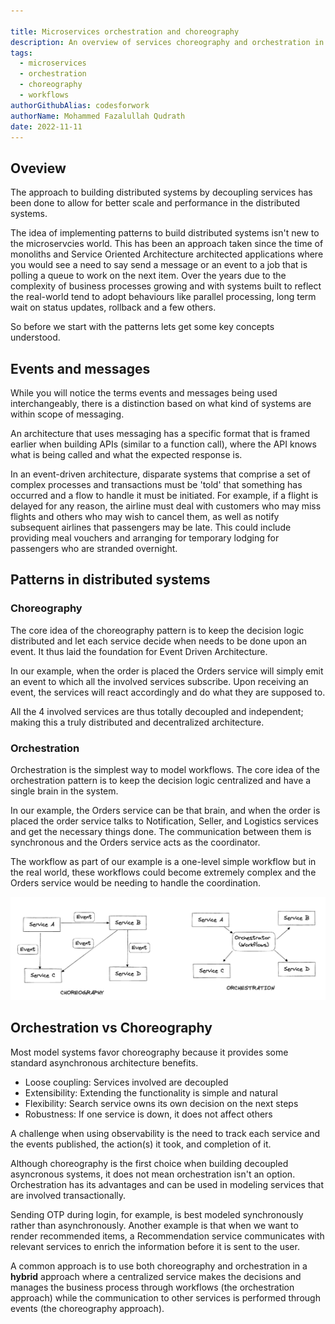 ```yaml
---

title: Microservices orchestration and choreography
description: An overview of services choreography and orchestration in a distributed services architecture.
tags:
  - microservices
  - orchestration
  - choreography
  - workflows
authorGithubAlias: codesforwork
authorName: Mohammed Fazalullah Qudrath
date: 2022-11-11
---
```


## Oveview

The approach to building distributed systems by decoupling services has been done to allow for better scale and performance in the distributed systems.

The idea of implementing patterns to build distributed systems isn't new to the microservcies world. This has been an approach taken since the time of monoliths and Service Oriented Architecture architected applications where you would see a need to say send a message or an event to a job that is polling a queue to work on the next item. Over the years due to the complexity of business processes growing and with systems built to reflect the real-world tend to adopt behaviours like parallel processing, long term wait on status updates, rollback and a few others.

So before we start with the patterns lets get some key concepts understood.


## Events and messages

While you will notice the terms events and messages being used interchangeably, there is a distinction based on what kind of systems are within scope of messaging.

An architecture that uses messaging has a specific format that is framed earlier when building APIs (similar to a function call), where the API knows what is being called and what the expected response is.

In an event-driven architecture, disparate systems that comprise a set of complex processes and transactions must be 'told' that something has occurred and a flow to handle it must be initiated.
For example, if a flight is delayed for any reason, the airline must deal with customers who may miss flights and others who may wish to cancel them, as well as notify subsequent airlines that passengers may be late.
This could include providing meal vouchers and arranging for temporary lodging for passengers who are stranded overnight.

## Patterns in distributed systems

### Choreography
The core idea of the choreography pattern is to keep the decision logic distributed and let each service decide when needs to be done upon an event. It thus laid the foundation for Event Driven Architecture.

In our example, when the order is placed the Orders service will simply emit an event to which all the involved services subscribe. Upon receiving an event, the services will react accordingly and do what they are supposed to.

All the 4 involved services are thus totally decoupled and independent; making this a truly distributed and decentralized architecture.


### Orchestration
Orchestration is the simplest way to model workflows. The core idea of the orchestration pattern is to keep the decision logic centralized and have a single brain in the system.

In our example, the Orders service can be that brain, and when the order is placed the order service talks to Notification, Seller, and Logistics services and get the necessary things done. The communication between them is synchronous and the Orders service acts as the coordinator.

The workflow as part of our example is a one-level simple workflow but in the real world, these workflows could become extremely complex and the Orders service would be needing to handle the coordination.

![Comparison between service choreography and orchestration](images/choreography-orchestration-comparison.png)

## Orchestration vs Choreography

Most model systems favor choreography because it provides some standard asynchronous architecture benefits.

- Loose coupling: Services involved are decoupled
- Extensibility: Extending the functionality is simple and natural
- Flexibility: Search service owns its own decision on the next steps
- Robustness: If one service is down, it does not affect others

A challenge when using observability is the need to track each service and the events published, the action(s) it took, and completion of it.

Although choreography is the first choice when building decoupled asyncronous systems, it does not mean orchestration isn't an option. Orchestration has its advantages and can be used in modeling services that are involved transactionally.

Sending OTP during login, for example, is best modeled synchronously rather than asynchronously. Another example is that when we want to render recommended items, a Recommendation service communicates with relevant services to enrich the information before it is sent to the user.

A common approach is to use both choreography and orchestration in a **hybrid** approach  where a centralized service makes the decisions and manages the business process through workflows (the orchestration approach) while the communication to other services is performed through events (the choreography approach).

